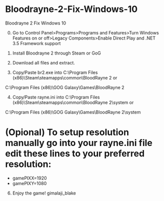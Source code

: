 # Bloodrayne-2-Fix-Windows-10
Bloodrayne 2 Fix Windows 10

0. Go to Control Panel>Programs>Programs and Features>Turn Windows Features on or off>Legacy Components>Enable 
Direct Play and .NET 3.5 Framework support
1. Install Bloodrayne 2 through Steam or GoG

2. Download all files and extract. 

3. Copy/Paste br2.exe into C:\Program Files (x86)\Steam\steamapps\common\BloodRayne 2 or 

C:\Program Files (x86)\GOG Galaxy\Games\BloodRayne 2

4. Copy/Paste rayne.ini into C:\Program Files (x86)\Steam\steamapps\common\BloodRayne 2\system or

C:\Program Files (x86)\GOG Galaxy\Games\BloodRayne 2\system 

# (Opional) To setup resolution manually go into your rayne.ini file edit these lines to your preferred resolution:
* gamePIXX=1920
* gamePIXY=1080

6. Enjoy the game!
gimalaji_blake
